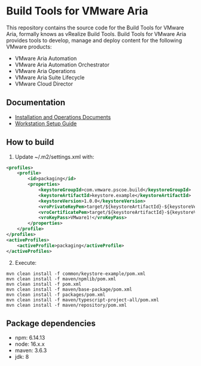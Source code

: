 # Build Tools for VMware Aria
This repository contains the source code for the Build Tools for VMware Aria, formally knows as vRealize Build Tools.
Build Tools for VMware Aria provides tools to develop, manage and deploy content for the following VMware products: 
- VMware Aria Automation
- VMware Aria Automation Orchestrator
- VMware Aria Operations
- VMware Aria Suite Lifecycle
- VMware Cloud Director


## Documentation
- [Installation and Operations Documents](docs/archive/doc/markdown)
- [Workstation Setup Guide](docs/archive/doc/markdown/setup-workstation.md)

## How to build
1. Update ~/.m2/settings.xml with:
```xml
<profiles>
    <profile>
        <id>packaging</id>
        <properties>
            <keystoreGroupId>com.vmware.pscoe.build</keystoreGroupId>
            <keystoreArtifactId>keystore.example</keystoreArtifactId>
            <keystoreVersion>1.0.0</keystoreVersion>
            <vroPrivateKeyPem>target/${keystoreArtifactId}-${keystoreVersion}/private_key.pem</vroPrivateKeyPem>
            <vroCertificatePem>target/${keystoreArtifactId}-${keystoreVersion}/cert.pem</vroCertificatePem>
            <vroKeyPass>VMware1!</vroKeyPass>
        </properties>
    </profile>
</profiles>
<activeProfiles>
    <activeProfile>packaging</activeProfile>
</activeProfiles>
```
2. Execute:
```shell
mvn clean install -f common/keystore-example/pom.xml
mvn clean install -f maven/npmlib/pom.xml 
mvn clean install -f pom.xml 
mvn clean install -f maven/base-package/pom.xml
mvn clean install -f packages/pom.xml
mvn clean install -f maven/typescript-project-all/pom.xml
mvn clean install -f maven/repository/pom.xml
```

## Package dependencies
- npm: 6.14.13
- node: 16.x.x
- maven: 3.6.3
- jdk: 8
